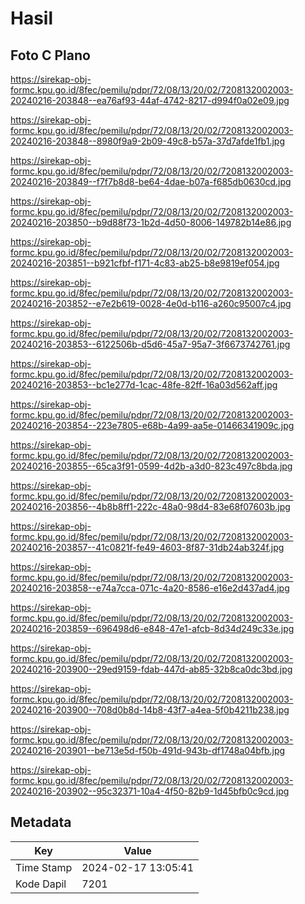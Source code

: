 # Hasil

## Foto C Plano

https://sirekap-obj-formc.kpu.go.id/8fec/pemilu/pdpr/72/08/13/20/02/7208132002003-20240216-203848--ea76af93-44af-4742-8217-d994f0a02e09.jpg

https://sirekap-obj-formc.kpu.go.id/8fec/pemilu/pdpr/72/08/13/20/02/7208132002003-20240216-203848--8980f9a9-2b09-49c8-b57a-37d7afde1fb1.jpg

https://sirekap-obj-formc.kpu.go.id/8fec/pemilu/pdpr/72/08/13/20/02/7208132002003-20240216-203849--f7f7b8d8-be64-4dae-b07a-f685db0630cd.jpg

https://sirekap-obj-formc.kpu.go.id/8fec/pemilu/pdpr/72/08/13/20/02/7208132002003-20240216-203850--b9d88f73-1b2d-4d50-8006-149782b14e86.jpg

https://sirekap-obj-formc.kpu.go.id/8fec/pemilu/pdpr/72/08/13/20/02/7208132002003-20240216-203851--b921cfbf-f171-4c83-ab25-b8e9819ef054.jpg

https://sirekap-obj-formc.kpu.go.id/8fec/pemilu/pdpr/72/08/13/20/02/7208132002003-20240216-203852--e7e2b619-0028-4e0d-b116-a260c95007c4.jpg

https://sirekap-obj-formc.kpu.go.id/8fec/pemilu/pdpr/72/08/13/20/02/7208132002003-20240216-203853--6122506b-d5d6-45a7-95a7-3f6673742761.jpg

https://sirekap-obj-formc.kpu.go.id/8fec/pemilu/pdpr/72/08/13/20/02/7208132002003-20240216-203853--bc1e277d-1cac-48fe-82ff-16a03d562aff.jpg

https://sirekap-obj-formc.kpu.go.id/8fec/pemilu/pdpr/72/08/13/20/02/7208132002003-20240216-203854--223e7805-e68b-4a99-aa5e-01466341909c.jpg

https://sirekap-obj-formc.kpu.go.id/8fec/pemilu/pdpr/72/08/13/20/02/7208132002003-20240216-203855--65ca3f91-0599-4d2b-a3d0-823c497c8bda.jpg

https://sirekap-obj-formc.kpu.go.id/8fec/pemilu/pdpr/72/08/13/20/02/7208132002003-20240216-203856--4b8b8ff1-222c-48a0-98d4-83e68f07603b.jpg

https://sirekap-obj-formc.kpu.go.id/8fec/pemilu/pdpr/72/08/13/20/02/7208132002003-20240216-203857--41c0821f-fe49-4603-8f87-31db24ab324f.jpg

https://sirekap-obj-formc.kpu.go.id/8fec/pemilu/pdpr/72/08/13/20/02/7208132002003-20240216-203858--e74a7cca-071c-4a20-8586-e16e2d437ad4.jpg

https://sirekap-obj-formc.kpu.go.id/8fec/pemilu/pdpr/72/08/13/20/02/7208132002003-20240216-203859--696498d6-e848-47e1-afcb-8d34d249c33e.jpg

https://sirekap-obj-formc.kpu.go.id/8fec/pemilu/pdpr/72/08/13/20/02/7208132002003-20240216-203900--29ed9159-fdab-447d-ab85-32b8ca0dc3bd.jpg

https://sirekap-obj-formc.kpu.go.id/8fec/pemilu/pdpr/72/08/13/20/02/7208132002003-20240216-203900--708d0b8d-14b8-43f7-a4ea-5f0b4211b238.jpg

https://sirekap-obj-formc.kpu.go.id/8fec/pemilu/pdpr/72/08/13/20/02/7208132002003-20240216-203901--be713e5d-f50b-491d-943b-df1748a04bfb.jpg

https://sirekap-obj-formc.kpu.go.id/8fec/pemilu/pdpr/72/08/13/20/02/7208132002003-20240216-203902--95c32371-10a4-4f50-82b9-1d45bfb0c9cd.jpg


## Metadata

| Key        | Value               |
| ---------- | ------------------- |
| Time Stamp | 2024-02-17 13:05:41 |
| Kode Dapil | 7201                |



